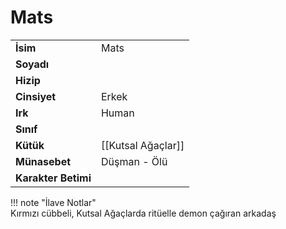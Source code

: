 # Mats   
|  |  |  
|---|---|  
| **İsim** | Mats |  
| **Soyadı** |  |  
| **Hizip** |  |  
| **Cinsiyet** | Erkek |  
| **Irk** | Human |  
| **Sınıf** |  |  
| **Kütük** | [[Kutsal Ağaçlar]] |  
| **Münasebet** | Düşman - Ölü |  
| **Karakter Betimi** |  |  
  
  
!!! note "İlave Notlar"  
	Kırmızı cübbeli, Kutsal Ağaçlarda ritüelle demon çağıran arkadaş  
